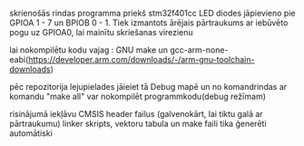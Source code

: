 skrienošās rindas programma priekš stm32f401cc 
LED diodes jāpievieno pie GPIOA 1 - 7 un BPIOB 0 - 1. Tiek izmantots ārējais pārtraukums ar iebūvēto pogu uz GPIOA0, lai mainītu skriešanas virezienu

lai nokompilētu kodu vajag : 	GNU make un gcc-arm-none-eabi(https://developer.arm.com/downloads/-/arm-gnu-toolchain-downloads)

pēc repozitorija lejupielades jāieiet tā Debug mapē un no komandrindas ar komandu "make all" var nokompilēt programmkodu(debug režīmam)

risinājumā iekļāvu CMSIS header failus (galvenokārt, lai tiktu galā ar pārtraukumu)
linker skripts, vektoru tabula un make faili tika ģenerēti automātiski
